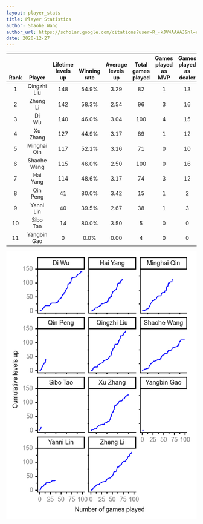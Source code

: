 ```yaml
---
layout: player_stats
title: Player Statistics
author: Shaohe Wang
author_url: https://scholar.google.com/citations?user=R_-kJV4AAAAJ&hl=en
date: 2020-12-27
---
```


<div class="table-wrapper" markdown="block">

| <br><br><br>Rank | <br><br><br>Player | <br> Lifetime <br> levels <br> up | <br><br> Winning <br> rate | <br> Average <br> levels <br> up | <br> Total <br> games <br> played | Games <br> played <br> as <br> MVP | Games <br> played <br> as <br> dealer | N_games <br> short <br> staffed <br> as dealer | Winning <br> rate <br> as <br> dealer |
|:---:|:---:|:---:|:---:|:---:|:---:|:---:|:---:|:---:|:---:|
| 1 | Qingzhi <br> Liu | 148 | 54.9% | 3.29 | 82 | 1 | 13 | 3 | 53.8% |
| 2 | Zheng <br> Li | 142 | 58.3% | 2.54 | 96 | 3 | 16 | 0 | 62.5% |
| 3 | Di <br> Wu | 140 | 46.0% | 3.04 | 100 | 4 | 15 | 0 | 46.7% |
| 4 | Xu <br> Zhang | 127 | 44.9% | 3.17 | 89 | 1 | 12 | 0 | 33.3% |
| 5 | Minghai <br> Qin | 117 | 52.1% | 3.16 | 71 | 0 | 10 | 1 | 70.0% |
| 6 | Shaohe <br> Wang | 115 | 46.0% | 2.50 | 100 | 0 | 16 | 1 | 37.5% |
| 7 | Hai <br> Yang | 114 | 48.6% | 3.17 | 74 | 3 | 12 | 1 | 41.7% |
| 8 | Qin <br> Peng | 41 | 80.0% | 3.42 | 15 | 1 | 2 | 0 | 100.0% |
| 9 | Yanni <br> Lin | 40 | 39.5% | 2.67 | 38 | 1 | 3 | 1 | 66.7% |
| 10 | Sibo <br> Tao | 14 | 80.0% | 3.50 | 5 | 0 | 0 | 0 | 0.0% |
| 11 | Yangbin <br> Gao | 0 | 0.0% | 0.00 | 4 | 0 | 0 | 0 | 0.0% |

</div>

<img src="/assets/images/player_history_plot.png" alt="Plot of player level history" />
